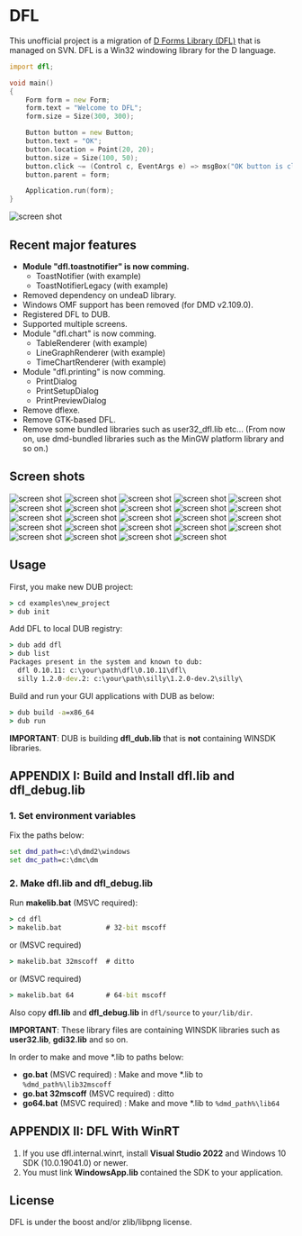 
# DFL

This unofficial project is a migration of [D Forms Library (DFL)](http://wiki.dprogramming.com/Dfl/HomePage "D Forms Library (DFL)") that is managed on SVN.
DFL is a Win32 windowing library for the D language.

```d
import dfl;

void main()
{
	Form form = new Form;
	form.text = "Welcome to DFL";
	form.size = Size(300, 300);

	Button button = new Button;
	button.text = "OK";
	button.location = Point(20, 20);
	button.size = Size(100, 50);
	button.click ~= (Control c, EventArgs e) => msgBox("OK button is clicked.");
	button.parent = form;

	Application.run(form);
}
```
![screen shot](./image/welcomtodfl.png "screen shot")

## Recent major features
- **Module "dfl.toastnotifier" is now comming.**
	- ToastNotifier (with example)
	- ToastNotifierLegacy (with example)
- Removed dependency on undeaD library.
- Windows OMF support has been removed (for DMD v2.109.0).
- Registered DFL to DUB.
- Supported multiple screens.
- Module "dfl.chart" is now comming.
	- TableRenderer (with example)
	- LineGraphRenderer (with example)
	- TimeChartRenderer (with example)
- Module "dfl.printing" is now comming.
	- PrintDialog
	- PrintSetupDialog
	- PrintPreviewDialog
- Remove dflexe.
- Remove GTK-based DFL.
- Remove some bundled libraries such as user32_dfl.lib etc... (From now on, use dmd-bundled libraries such as the MinGW platform library and so on.)

## Screen shots

![screen shot](./examples/buttons/image/screenshot.png "screen shot")
![screen shot](./examples/tabcontrol/image/screenshot.png "screen shot")
![screen shot](./examples/listview/image/screenshot.png "screen shot")
![screen shot](./examples/statusbar/image/screenshot.png "screen shot")
![screen shot](./examples/splitter/image/screenshot.png "screen shot")
![screen shot](./examples/scrollbar/image/screenshot.png "screen shot")
![screen shot](./examples/imagelist/image/screenshot.png "screen shot")
![screen shot](./examples/commondialog/image/screenshot.png "screen shot")
![screen shot](./examples/commondialog/image/screenshot2.png "screen shot")
![screen shot](./examples/tooltip/image/screenshot.png "screen shot")
![screen shot](./examples/progressbar/image/screenshot5.png "screen shot")
![screen shot](./examples/clipboard/image/screenshot.png "screen shot")
![screen shot](./examples/clippingform/image/screenshot.png "screen shot")
![screen shot](./examples/picturebox/image/screenshot.png "screen shot")
![screen shot](./examples/notifyicon/image/screenshot.png "screen shot")
![screen shot](./examples/timer/image/screenshot.png "screen shot")
![screen shot](./examples/contextmenu/image/screenshot.png "screen shot")
![screen shot](./examples/toolbar/image/screenshot4.png "screen shot")
![screen shot](./examples/richtextbox/image/screenshot.png "screen shot")
![screen shot](./examples/dclock/image/screenshot.png "screen shot")
![screen shot](./examples/tablerenderer/image/screenshot.png "screen shot")
![screen shot](./examples/linegraphrenderer/image/screenshot.png "screen shot")
![screen shot](./examples/timechartrenderer/image/screenshot.png "screen shot")
![screen shot](./examples/toastnotifier/image/screenshot.png "screen shot")

## Usage
First, you make new DUB project:
```bat
> cd examples\new_project
> dub init
```
Add DFL to local DUB registry:
```bat
> dub add dfl
> dub list
Packages present in the system and known to dub:
  dfl 0.10.11: c:\your\path\dfl\0.10.11\dfl\
  silly 1.2.0-dev.2: c:\your\path\silly\1.2.0-dev.2\silly\
```
Build and run your GUI applications with DUB as below:
```bat
> dub build -a=x86_64
> dub run
```
**IMPORTANT**: DUB is building **dfl_dub.lib** that is **not** containing WINSDK libraries.

## APPENDIX I: Build and Install dfl.lib and dfl_debug.lib
### 1. Set environment variables
Fix the paths below:
```bat
set dmd_path=c:\d\dmd2\windows
set dmc_path=c:\dmc\dm
```

### 2. Make dfl.lib and dfl_debug.lib
Run **makelib.bat** (MSVC required):
```bat
> cd dfl
> makelib.bat           # 32-bit mscoff
```
or (MSVC required)
```bat
> makelib.bat 32mscoff  # ditto
```
or (MSVC required)
```bat
> makelib.bat 64        # 64-bit mscoff
```
Also copy **dfl.lib** and **dfl_debug.lib** in `dfl/source` to `your/lib/dir`.

**IMPORTANT**: These library files are containing WINSDK libraries such as **user32.lib**, **gdi32.lib** and so on.

In order to make and move *.lib to paths below:
- **go.bat** (MSVC required) : Make and move *.lib to `%dmd_path%\lib32mscoff`
- **go.bat 32mscoff** (MSVC required) : ditto
- **go64.bat** (MSVC required) : Make and move *.lib to `%dmd_path%\lib64`

## APPENDIX II: DFL With WinRT

1. If you use dfl.internal.winrt, install **Visual Studio 2022** and Windows 10 SDK (10.0.19041.0) or newer.
1. You must link **WindowsApp.lib** contained the SDK to your application.

## License
DFL is under the boost and/or zlib/libpng license.
